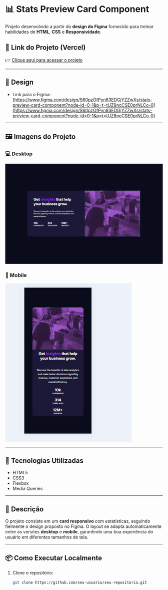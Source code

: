 # 📊 Stats Preview Card Component

Projeto desenvolvido a partir do **design do Figma** fornecido para treinar habilidades de **HTML**, **CSS** e **Responsividade**.

## 🔗 **Link do Projeto (Vercel)**

👉 [Clique aqui para acessar o projeto](https://stats-preview-card-component-p5xl.vercel.app/)

---

## 🎨 **Design**

- Link para o Figma:  
  [https://www.figma.com/design/S60pzOfPyn83EDGjYZZwXs/stats-preview-card-component?node-id=0-1&p=t=tUZ8ncCSE0prNLCo-0](https://www.figma.com/design/S60pzOfPyn83EDGjYZZwXs/stats-preview-card-component?node-id=0-1&p=t=tUZ8ncCSE0prNLCo-0)

---

## 🖼️ **Imagens do Projeto**

### 💻 Desktop

![Desktop Screenshot](/img/project-desktop.png)

### 📱 Mobile

![Mobile Screenshot](/img/project-mobile.png)

---

## 🚀 **Tecnologias Utilizadas**

- HTML5
- CSS3
- Flexbox
- Media Queries

---

## 📝 **Descrição**

O projeto consiste em um **card responsivo** com estatísticas, seguindo fielmente o design proposto no Figma. O layout se adapta automaticamente entre as versões **desktop** e **mobile**, garantindo uma boa experiência do usuário em diferentes tamanhos de tela.

---

## 📦 **Como Executar Localmente**

1. Clone o repositório:
   ```bash
   git clone https://github.com/seu-usuario/seu-repositorio.git
   ```
